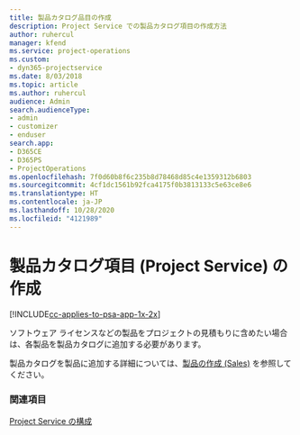```yaml
---
title: 製品カタログ品目の作成
description: Project Service での製品カタログ項目の作成方法
author: ruhercul
manager: kfend
ms.service: project-operations
ms.custom:
- dyn365-projectservice
ms.date: 8/03/2018
ms.topic: article
ms.author: ruhercul
audience: Admin
search.audienceType:
- admin
- customizer
- enduser
search.app:
- D365CE
- D365PS
- ProjectOperations
ms.openlocfilehash: 7f0d60b8f6c235b8d78468d85c4e1359312b6803
ms.sourcegitcommit: 4cf1dc1561b92fca4175f0b3813133c5e63ce8e6
ms.translationtype: HT
ms.contentlocale: ja-JP
ms.lasthandoff: 10/28/2020
ms.locfileid: "4121989"
---
```

# <a name="create-product-catalog-items-project-service"></a>製品カタログ項目 (Project Service) の作成

[!INCLUDE[cc-applies-to-psa-app-1x-2x](../includes/cc-applies-to-psa-app-1x-2x.md)]

ソフトウェア ライセンスなどの製品をプロジェクトの見積もりに含めたい場合は、各製品を製品カタログに追加する必要があります。  
  
 製品カタログを製品に追加する詳細については、[製品の作成 (Sales)](https://docs.microsoft.com/dynamics365/sales-enterprise/create-product-sales) を参照してください。  
  
### <a name="see-also"></a>関連項目  
 [Project Service の構成](../psa/configure.md)
